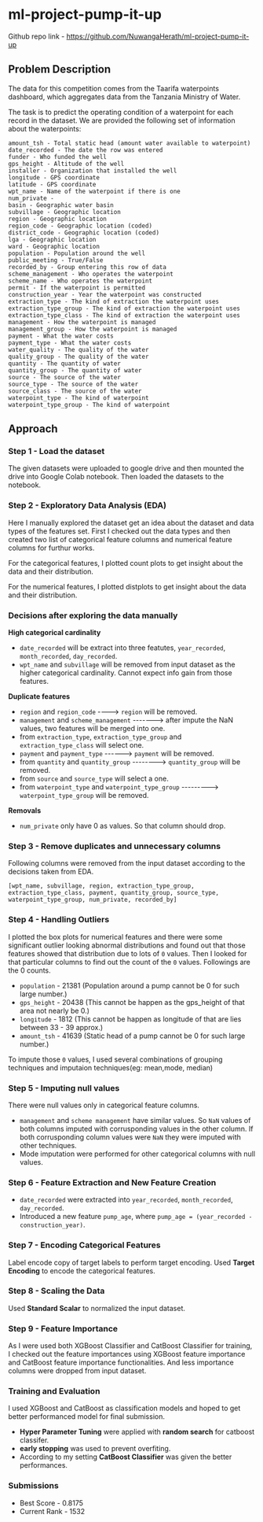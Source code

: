 # ml-project-pump-it-up
Github repo link - https://github.com/NuwangaHerath/ml-project-pump-it-up

## Problem Description
The data for this competition comes from the Taarifa waterpoints dashboard, which aggregates data from the Tanzania Ministry of Water.

The task is to predict the operating condition of a waterpoint for each record in the dataset. We are provided the following set of information about the waterpoints: 


    amount_tsh - Total static head (amount water available to waterpoint)
    date_recorded - The date the row was entered
    funder - Who funded the well
    gps_height - Altitude of the well
    installer - Organization that installed the well
    longitude - GPS coordinate
    latitude - GPS coordinate
    wpt_name - Name of the waterpoint if there is one
    num_private -
    basin - Geographic water basin
    subvillage - Geographic location
    region - Geographic location
    region_code - Geographic location (coded)
    district_code - Geographic location (coded)
    lga - Geographic location
    ward - Geographic location
    population - Population around the well
    public_meeting - True/False
    recorded_by - Group entering this row of data
    scheme_management - Who operates the waterpoint
    scheme_name - Who operates the waterpoint
    permit - If the waterpoint is permitted
    construction_year - Year the waterpoint was constructed
    extraction_type - The kind of extraction the waterpoint uses
    extraction_type_group - The kind of extraction the waterpoint uses
    extraction_type_class - The kind of extraction the waterpoint uses
    management - How the waterpoint is managed
    management_group - How the waterpoint is managed
    payment - What the water costs
    payment_type - What the water costs
    water_quality - The quality of the water
    quality_group - The quality of the water
    quantity - The quantity of water
    quantity_group - The quantity of water
    source - The source of the water
    source_type - The source of the water
    source_class - The source of the water
    waterpoint_type - The kind of waterpoint
    waterpoint_type_group - The kind of waterpoint

## Approach
### Step 1 - Load the dataset
The given datasets were uploaded to google drive and then mounted the drive into Google Colab notebook. Then loaded the datasets to the notebook.

### Step 2 - Exploratory Data Analysis (EDA)
Here I manually explored the dataset get an idea about the dataset and data types of the features set. First I checked out the data types and then created two list of categorical feature columns and numerical feature columns for furthur works.

For the categorical features, I plotted count plots to get insight about the data and their distribution.

For the numerical features, I plotted distplots to get insight about the data and their distribution.

### Decisions after exploring the data manually
**High categorical cardinality**
*   ``date_recorded`` will be extract into three featutes, ``year_recorded``, ``month_recorded``, ``day_recorded``.
*   ``wpt_name`` and ``subvillage`` will be removed from input dataset as the higher categorical cardinality. Cannot expect info gain from those features.

**Duplicate features**
* ``region`` and ``region_code`` ----> ``region`` will be removed.
* ``management`` and ``scheme_management`` -------> after impute the NaN values, two features will be merged into one.
* from ``extraction_type``, ``extraction_type_group`` and ``extraction_type_class`` will select one.
* ``payment`` and ``payment_type``  ------> ``payment`` will be removed.
* from ``quantity`` and ``quantity_group`` --------> ``quantity_group`` will be removed.
* from ``source`` and ``source_type`` will select a one.
* from ``waterpoint_type`` and ``waterpoint_type_group`` ---------> ``waterpoint_type_group`` will be removed.

**Removals**
* ``num_private`` only have 0 as values. So that column should drop.

### Step 3 - Remove duplicates and unnecessary columns
Following columns were removed from the input dataset according to the decisions taken from EDA.

``[wpt_name, subvillage, region, extraction_type_group, extraction_type_class, payment, quantity_group, source_type, waterpoint_type_group, num_private, recorded_by]``

### Step 4 - Handling Outliers

I plotted the box plots for numerical features and there were some significant outlier looking abnormal distributions and found out that those features showed that distribution due to lots of ``0`` values. Then I looked for that particular columns to find out the count of the ``0`` values. Followings are the 0 counts.

* ``population`` - 21381 (Population around a pump cannot be 0 for such large number.)
* ``gps_height`` - 20438 (This cannot be happen as the gps_height of that area not nearly be 0.)
* ``longitude`` - 1812 (This cannot be happen as longitude of that are lies between 33 - 39 approx.)
* ``amount_tsh`` - 41639 (Static head of a pump cannot be 0 for such large number.)

To impute those ``0`` values, I used several combinations of grouping techniques and imputaion techniques(eg: mean,mode, median)

### Step 5 - Imputing null values

There were null values only in categorical feature columns.

* ``management`` and ``scheme management`` have similar values. So ``NaN`` values of both columns imputed with corrusponding values in the other column. If both corrusponding column values were ``NaN`` they were imputed  with other techniques.
* Mode imputation were performed for other categorical columns with null values.

### Step 6 - Feature Extraction and New Feature Creation

* ``date_recorded`` were extracted into ``year_recorded``, ``month_recorded``, ``day_recorded``.
* Introduced a new feature ``pump_age``, where ``pump_age = (year_recorded - construction_year)``.

### Step 7 - Encoding Categorical Features

Label encode copy of target labels to perform target encoding.
Used **Target Encoding** to encode the categorical features.

### Step 8 - Scaling the Data

Used **Standard Scalar** to normalized the input dataset.

### Step 9 - Feature Importance

As I were used both XGBoost Classifier and CatBoost Classifier for training, I checked out the feature importances using XGBoost feature importance and CatBoost feature importance functionalities. And less importance columns were dropped from input dataset.

### Training and Evaluation

I used XGBoost and CatBoost as classification models and hoped to get better performanced model for final submission.
* **Hyper Parameter Tuning** were applied with **random search** for catboost classifer.
* **early stopping** was used to prevent overfiting.
* According to my setting **CatBoost Classifier** was given the better performances.

### Submissions

* Best Score   - 0.8175
* Current Rank - 1532
